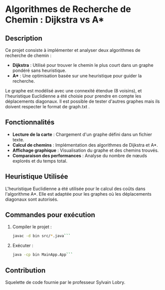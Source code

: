 # Algorithmes de Recherche de Chemin : Dijkstra vs A*

## Description
Ce projet consiste à implémenter et analyser deux algorithmes de recherche de chemin :
- **Dijkstra** : Utilisé pour trouver le chemin le plus court dans un graphe pondéré sans heuristique.
- **A\*** : Une optimisation basée sur une heuristique pour guider la recherche.

Le graphe est modélisé avec une connexité étendue (8 voisins), et l'heuristique Euclidienne a été choisie pour prendre en compte les déplacements diagonaux. Il est possible de tester d'autres graphes mais ils doivent respecter le format de graph.txt .

## Fonctionnalités
- **Lecture de la carte** : Chargement d'un graphe défini dans un fichier texte.
- **Calcul de chemins** : Implémentation des algorithmes de Dijkstra et A*.
- **Affichage graphique** : Visualisation du graphe et des chemins trouvés.
- **Comparaison des performances** : Analyse du nombre de nœuds explorés et du temps total.

## Heuristique Utilisée
L'heuristique Euclidienne a été utilisée pour le calcul des coûts dans l'algorithme A*. Elle est adaptée pour les graphes où les déplacements diagonaux sont autorisés.

## Commandes pour exécution
1. Compiler le projet :
   ```bash
   javac -d bin src/*.java```

2. Exécuter :
   ```bash
   java -cp bin MainApp.App```

## Contribution
Squelette de code fournie par le professeur Sylvain Lobry.
